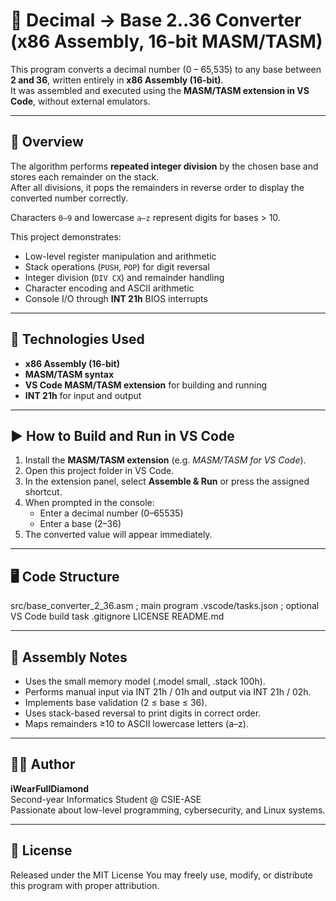 # 🔢 Decimal → Base 2..36 Converter (x86 Assembly, 16-bit MASM/TASM)

This program converts a decimal number (0 – 65,535) to any base between **2 and 36**, written entirely in **x86 Assembly (16-bit)**.  
It was assembled and executed using the **MASM/TASM extension in VS Code**, without external emulators.

---

## 🧠 Overview
The algorithm performs **repeated integer division** by the chosen base and stores each remainder on the stack.  
After all divisions, it pops the remainders in reverse order to display the converted number correctly.

Characters `0–9` and lowercase `a–z` represent digits for bases > 10.

This project demonstrates:
- Low-level register manipulation and arithmetic  
- Stack operations (`PUSH`, `POP`) for digit reversal  
- Integer division (`DIV CX`) and remainder handling  
- Character encoding and ASCII arithmetic  
- Console I/O through **INT 21h** BIOS interrupts  

---

## 🧰 Technologies Used
- **x86 Assembly (16-bit)**  
- **MASM/TASM syntax**  
- **VS Code MASM/TASM extension** for building and running  
- **INT 21h** for input and output  

---

## ▶️ How to Build and Run in VS Code
1. Install the **MASM/TASM extension** (e.g. *MASM/TASM for VS Code*).  
2. Open this project folder in VS Code.  
3. In the extension panel, select **Assemble & Run** or press the assigned shortcut.  
4. When prompted in the console:
   - Enter a decimal number (0–65535)  
   - Enter a base (2–36)  
5. The converted value will appear immediately.

---

## 🖥️ Code Structure
src/base_converter_2_36.asm      ; main program
.vscode/tasks.json               ; optional VS Code build task
.gitignore
LICENSE
README.md

---

## 📄 Assembly Notes
- Uses the small memory model (.model small, .stack 100h).
- Performs manual input via INT 21h / 01h and output via INT 21h / 02h.
- Implements base validation (2 ≤ base ≤ 36).
- Uses stack-based reversal to print digits in correct order.
- Maps remainders ≥10 to ASCII lowercase letters (a–z).

---

## 👩‍💻 Author
**iWearFullDiamond**<br>
Second-year Informatics Student @ CSIE-ASE<br>
Passionate about low-level programming, cybersecurity, and Linux systems.

---

## 🪪 License
Released under the MIT License
You may freely use, modify, or distribute this program with proper attribution.
